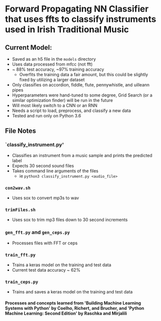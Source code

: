 # Forward Propagating NN Classifier that uses ffts to classify instruments used in Irish Traditional Music #


## Current Model: ##
* Saved as an h5 file in the `models` directory
* Uses data processed from mfcc (not fft)
* ~ 88% test accuracy, ~97% training accuracy
	* Overfits the training data a fair amount, but this could be slightly fixed by utilizing a larger dataset
* Only classifies on accordion, fiddle, flute, pennywhistle, and uilleann pipes
* Hyperparameters were hand-tuned to some degree, Grid Search (or a similar optimization finder)  will be run in the future
* Will most likely switch to a CNN or an RNN
* Needs a script to load, preprocess, and classify a new data
* Tested and run only on Python 3.6



## File Notes ##
### `classify_instrument.py' ###
* Classifies an instrument from a music sample and prints the predicted label
* Expects 30 second sound files
* Takes command line arguments of the files
	* ie `python3 classify_instrument.py <audio_file>`


### `con2wav.sh` ###
* Uses sox to convert mp3s to wav


### `trimFiles.sh` ###
* Uses sox to trim mp3 files down to 30 second increments


### `gen_fft.py` and `gen_ceps.py` ###
* Processes files with FFT or ceps


### `train_fft.py` ###
* Trains a keras model on the training and test data
* Current test data accuracy ~ 62%


### `train_ceps.py` ###
* Trains and saves a keras model on the training and test data



#### Processes and concepts learned from 'Building Machine Learning Systems with Python' by Coelho, Richert, and Brucher, and 'Python Machine Learning: Second Edition' by Raschka and Mirjalili ####
